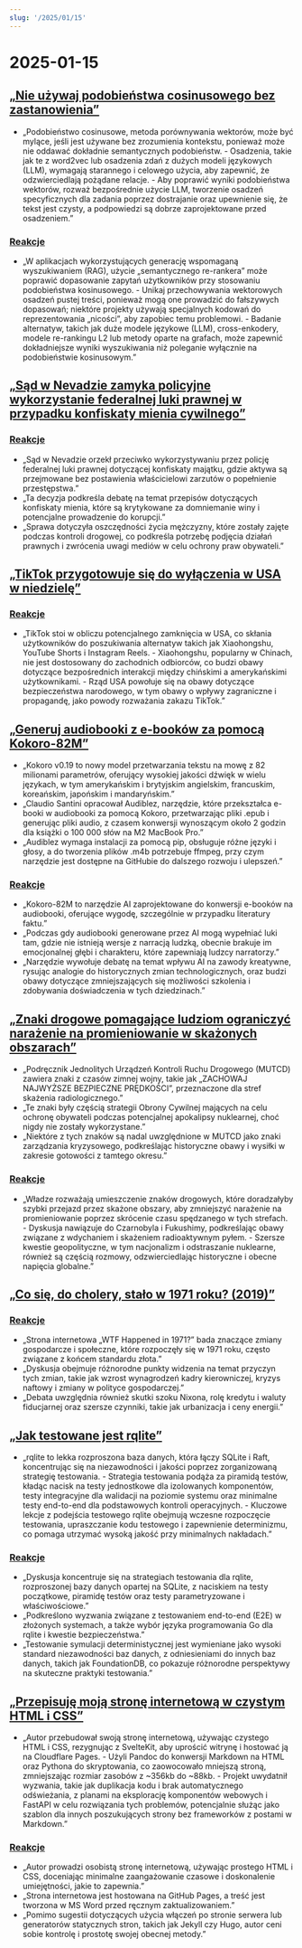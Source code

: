 ```yaml
---
slug: '/2025/01/15'
---
```


# 2025-01-15

## [„Nie używaj podobieństwa cosinusowego bez zastanowienia”](https://p.migdal.pl/blog/2025/01/dont-use-cosine-similarity/)

- „Podobieństwo cosinusowe, metoda porównywania wektorów, może być mylące, jeśli jest używane bez zrozumienia kontekstu, ponieważ może nie oddawać dokładnie semantycznych podobieństw. - Osadzenia, takie jak te z word2vec lub osadzenia zdań z dużych modeli językowych (LLM), wymagają starannego i celowego użycia, aby zapewnić, że odzwierciedlają pożądane relacje. - Aby poprawić wyniki podobieństwa wektorów, rozważ bezpośrednie użycie LLM, tworzenie osadzeń specyficznych dla zadania poprzez dostrajanie oraz upewnienie się, że tekst jest czysty, a podpowiedzi są dobrze zaprojektowane przed osadzeniem.”

### [Reakcje](https://news.ycombinator.com/item?id=42704078)

- „W aplikacjach wykorzystujących generację wspomaganą wyszukiwaniem (RAG), użycie „semantycznego re-rankera” może poprawić dopasowanie zapytań użytkowników przy stosowaniu podobieństwa kosinusowego. - Unikaj przechowywania wektorowych osadzeń pustej treści, ponieważ mogą one prowadzić do fałszywych dopasowań; niektóre projekty używają specjalnych kodowań do reprezentowania „nicości”, aby zapobiec temu problemowi. - Badanie alternatyw, takich jak duże modele językowe (LLM), cross-enkodery, modele re-rankingu L2 lub metody oparte na grafach, może zapewnić dokładniejsze wyniki wyszukiwania niż poleganie wyłącznie na podobieństwie kosinusowym.”

## [„Sąd w Nevadzie zamyka policyjne wykorzystanie federalnej luki prawnej w przypadku konfiskaty mienia cywilnego”](https://ij.org/press-release/nevada-court-shuts-down-police-use-of-federal-loophole-for-civil-forfeiture/)

### [Reakcje](https://news.ycombinator.com/item?id=42707573)

- „Sąd w Nevadzie orzekł przeciwko wykorzystywaniu przez policję federalnej luki prawnej dotyczącej konfiskaty majątku, gdzie aktywa są przejmowane bez postawienia właścicielowi zarzutów o popełnienie przestępstwa.”
- „Ta decyzja podkreśla debatę na temat przepisów dotyczących konfiskaty mienia, które są krytykowane za domniemanie winy i potencjalne prowadzenie do korupcji.”
- „Sprawa dotyczyła oszczędności życia mężczyzny, które zostały zajęte podczas kontroli drogowej, co podkreśla potrzebę podjęcia działań prawnych i zwrócenia uwagi mediów w celu ochrony praw obywateli.”

## [„TikTok przygotowuje się do wyłączenia w USA w niedzielę”](https://www.reuters.com/technology/tiktok-preparing-us-shut-off-sunday-information-reports-2025-01-15/)

### [Reakcje](https://news.ycombinator.com/item?id=42710339)

- „TikTok stoi w obliczu potencjalnego zamknięcia w USA, co skłania użytkowników do poszukiwania alternatyw takich jak Xiaohongshu, YouTube Shorts i Instagram Reels. - Xiaohongshu, popularny w Chinach, nie jest dostosowany do zachodnich odbiorców, co budzi obawy dotyczące bezpośrednich interakcji między chińskimi a amerykańskimi użytkownikami. - Rząd USA powołuje się na obawy dotyczące bezpieczeństwa narodowego, w tym obawy o wpływy zagraniczne i propagandę, jako powody rozważania zakazu TikTok.”

## [„Generuj audiobooki z e-booków za pomocą Kokoro-82M”](https://claudio.uk/posts/epub-to-audiobook.html)

- „Kokoro v0.19 to nowy model przetwarzania tekstu na mowę z 82 milionami parametrów, oferujący wysokiej jakości dźwięk w wielu językach, w tym amerykańskim i brytyjskim angielskim, francuskim, koreańskim, japońskim i mandaryńskim.”
- „Claudio Santini opracował Audiblez, narzędzie, które przekształca e-booki w audiobooki za pomocą Kokoro, przetwarzając pliki .epub i generując pliki audio, z czasem konwersji wynoszącym około 2 godzin dla książki o 100 000 słów na M2 MacBook Pro.”
- „Audiblez wymaga instalacji za pomocą pip, obsługuje różne języki i głosy, a do tworzenia plików .m4b potrzebuje ffmpeg, przy czym narzędzie jest dostępne na GitHubie do dalszego rozwoju i ulepszeń.”

### [Reakcje](https://news.ycombinator.com/item?id=42708773)

- „Kokoro-82M to narzędzie AI zaprojektowane do konwersji e-booków na audiobooki, oferujące wygodę, szczególnie w przypadku literatury faktu.”
- „Podczas gdy audiobooki generowane przez AI mogą wypełniać luki tam, gdzie nie istnieją wersje z narracją ludzką, obecnie brakuje im emocjonalnej głębi i charakteru, które zapewniają ludzcy narratorzy.”
- „Narzędzie wywołuje debatę na temat wpływu AI na zawody kreatywne, rysując analogie do historycznych zmian technologicznych, oraz budzi obawy dotyczące zmniejszających się możliwości szkolenia i zdobywania doświadczenia w tych dziedzinach.”

## [„Znaki drogowe pomagające ludziom ograniczyć narażenie na promieniowanie w skażonych obszarach”](https://www.theautopian.com/if-you-ever-see-this-speed-sign-youre-probably-going-to-die/)

- „Podręcznik Jednolitych Urządzeń Kontroli Ruchu Drogowego (MUTCD) zawiera znaki z czasów zimnej wojny, takie jak „ZACHOWAJ NAJWYŻSZE BEZPIECZNE PRĘDKOŚCI”, przeznaczone dla stref skażenia radiologicznego.”
- „Te znaki były częścią strategii Obrony Cywilnej mających na celu ochronę obywateli podczas potencjalnej apokalipsy nuklearnej, choć nigdy nie zostały wykorzystane.”
- „Niektóre z tych znaków są nadal uwzględnione w MUTCD jako znaki zarządzania kryzysowego, podkreślając historyczne obawy i wysiłki w zakresie gotowości z tamtego okresu.”

### [Reakcje](https://news.ycombinator.com/item?id=42704491)

- „Władze rozważają umieszczenie znaków drogowych, które doradzałyby szybki przejazd przez skażone obszary, aby zmniejszyć narażenie na promieniowanie poprzez skrócenie czasu spędzanego w tych strefach. - Dyskusja nawiązuje do Czarnobyla i Fukushimy, podkreślając obawy związane z wdychaniem i skażeniem radioaktywnym pyłem. - Szersze kwestie geopolityczne, w tym nacjonalizm i odstraszanie nuklearne, również są częścią rozmowy, odzwierciedlając historyczne i obecne napięcia globalne.”

## [„Co się, do cholery, stało w 1971 roku? (2019)”](https://wtfhappenedin1971.com/)

### [Reakcje](https://news.ycombinator.com/item?id=42711781)

- „Strona internetowa „WTF Happened in 1971?” bada znaczące zmiany gospodarcze i społeczne, które rozpoczęły się w 1971 roku, często związane z końcem standardu złota.”
- „Dyskusja obejmuje różnorodne punkty widzenia na temat przyczyn tych zmian, takie jak wzrost wynagrodzeń kadry kierowniczej, kryzys naftowy i zmiany w polityce gospodarczej.”
- „Debata uwzględnia również skutki szoku Nixona, rolę kredytu i waluty fiducjarnej oraz szersze czynniki, takie jak urbanizacja i ceny energii.”

## [„Jak testowane jest rqlite”](https://philipotoole.com/how-is-rqlite-tested/)

- „rqlite to lekka rozproszona baza danych, która łączy SQLite i Raft, koncentrując się na niezawodności i jakości poprzez zorganizowaną strategię testowania. - Strategia testowania podąża za piramidą testów, kładąc nacisk na testy jednostkowe dla izolowanych komponentów, testy integracyjne dla walidacji na poziomie systemu oraz minimalne testy end-to-end dla podstawowych kontroli operacyjnych. - Kluczowe lekcje z podejścia testowego rqlite obejmują wczesne rozpoczęcie testowania, upraszczanie kodu testowego i zapewnienie determinizmu, co pomaga utrzymać wysoką jakość przy minimalnych nakładach.”

### [Reakcje](https://news.ycombinator.com/item?id=42703282)

- „Dyskusja koncentruje się na strategiach testowania dla rqlite, rozproszonej bazy danych opartej na SQLite, z naciskiem na testy początkowe, piramidę testów oraz testy parametryzowane i właściwościowe.”
- „Podkreślono wyzwania związane z testowaniem end-to-end (E2E) w złożonych systemach, a także wybór języka programowania Go dla rqlite i kwestie bezpieczeństwa.”
- „Testowanie symulacji deterministycznej jest wymieniane jako wysoki standard niezawodności baz danych, z odniesieniami do innych baz danych, takich jak FoundationDB, co pokazuje różnorodne perspektywy na skuteczne praktyki testowania.”

## [„Przepisuję moją stronę internetową w czystym HTML i CSS”](https://www.vijayp.dev/blog/rewrite-plain-html/)

- „Autor przebudował swoją stronę internetową, używając czystego HTML i CSS, rezygnując z SvelteKit, aby uprościć witrynę i hostować ją na Cloudflare Pages. - Użyli Pandoc do konwersji Markdown na HTML oraz Pythona do skryptowania, co zaowocowało mniejszą stroną, zmniejszając rozmiar zasobów z ~356kb do ~88kb. - Projekt uwydatnił wyzwania, takie jak duplikacja kodu i brak automatycznego odświeżania, z planami na eksplorację komponentów webowych i FastAPI w celu rozwiązania tych problemów, potencjalnie służąc jako szablon dla innych poszukujących strony bez frameworków z postami w Markdown.”

### [Reakcje](https://news.ycombinator.com/item?id=42705077)

- „Autor prowadzi osobistą stronę internetową, używając prostego HTML i CSS, doceniając minimalne zaangażowanie czasowe i doskonalenie umiejętności, jakie to zapewnia.”
- „Strona internetowa jest hostowana na GitHub Pages, a treść jest tworzona w MS Word przed ręcznym zaktualizowaniem.”
- „Pomimo sugestii dotyczących użycia włączeń po stronie serwera lub generatorów statycznych stron, takich jak Jekyll czy Hugo, autor ceni sobie kontrolę i prostotę swojej obecnej metody.”

<head>
  <meta property="og:title" content="„Nie używaj podobieństwa cosinusowego bez zastanowienia”" />
  <meta property="og:type" content="website" />
  <meta property="og:image" content="https://og.cho.sh/api/og/?title=%E2%80%9ENie%20u%C5%BCywaj%20podobie%C5%84stwa%20cosinusowego%20bez%20zastanowienia%E2%80%9D&subheading=%C5%9Broda%2C%2015%20stycznia%202025%3A%20Podsumowanie%20Hacker%20News" />
</head>
